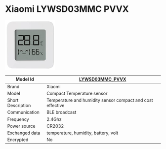 # Xiaomi LYWSD03MMC PVVX
![LYWSD03MMC](./../img/LYWSD03MMC.png)

|Model Id|[LYWSD03MMC_PVVX](https://github.com/theengs/decoder/blob/development/src/devices/LYWSD03MMC_PVVX_json.h)|
|-|-|
|Brand|Xiaomi|
|Model|Compact Temperature sensor|
|Short Description|Temperature and humidity sensor compact and cost effective|
|Communication|BLE broadcast|
|Frequency|2.4Ghz|
|Power source|CR2032|
|Exchanged data|temperature, humidity, battery, volt|
|Encrypted|No|
